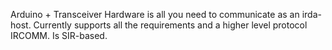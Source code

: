 Arduino + Transceiver Hardware is all you need to communicate as an irda-host.
Currently supports all the requirements and a higher level protocol IRCOMM. Is SIR-based.
